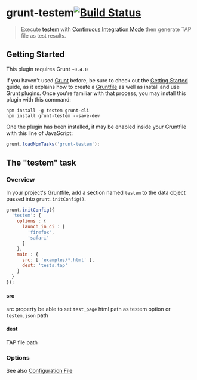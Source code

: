 # grunt-testem[![Build Status](https://api.travis-ci.org/sideroad/grunt-testem.png?branch=master)](https://travis-ci.org/sideroad/grunt-testem)

>Execute [testem](https://github.com/airportyh/testem) with [Continuous Integration Mode](https://github.com/airportyh/testem#continuous-integration-mode) then generate TAP file as test results.

## Getting Started
This plugin requires Grunt `~0.4.0`

If you haven't used [Grunt](http://gruntjs.com/) before, be sure to check out the [Getting Started](http://gruntjs.com/getting-started) guide, as it explains how to create a [Gruntfile](http://gruntjs.com/sample-gruntfile) as well as install and use Grunt plugins. Once you're familiar with that process, you may install this plugin with this command:

```shell
npm install -g testem grunt-cli
npm install grunt-testem --save-dev
```

One the plugin has been installed, it may be enabled inside your Gruntfile with this line of JavaScript:

```js
grunt.loadNpmTasks('grunt-testem');
```

## The "testem" task

### Overview
In your project's Gruntfile, add a section named `testem` to the data object passed into `grunt.initConfig()`.

```js
grunt.initConfig({
  'testem': {
    options : {
      launch_in_ci : [
        'firefox',
        'safari'
      ]
    },
    main : {
      src: [ 'examples/*.html' ],
      dest: 'tests.tap'
    }
  }
});
```

#### src
src property be able to set `test_page` html path as testem option or `testem.json` path

#### dest
TAP file path

### Options
See also [Configuration File](https://github.com/airportyh/testem#configuration-file)

